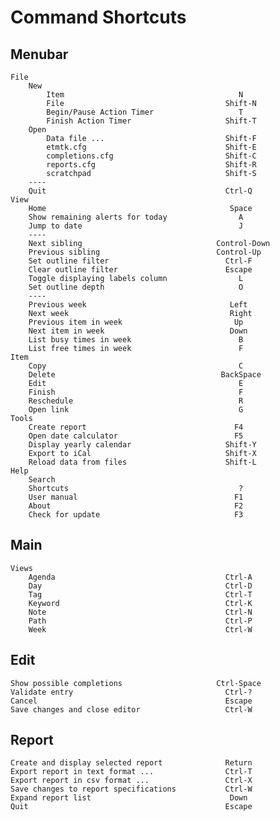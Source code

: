 # Command Shortcuts

## Menubar

    File
        New
            Item                                       N
            File                                    Shift-N
            Begin/Pause Action Timer                   T
            Finish Action Timer                     Shift-T
        Open
            Data file ...                           Shift-F
            etmtk.cfg                               Shift-E
            completions.cfg                         Shift-C
            reports.cfg                             Shift-R
            scratchpad                              Shift-S
        ----
        Quit                                        Ctrl-Q
    View
        Home                                         Space
        Show remaining alerts for today                A
        Jump to date                                   J
        ----
        Next sibling                              Control-Down
        Previous sibling                          Control-Up
        Set outline filter                          Ctrl-F
        Clear outline filter                        Escape
        Toggle displaying labels column                L
        Set outline depth                              O
        ----
        Previous week                                Left
        Next week                                    Right
        Previous item in week                         Up
        Next item in week                            Down
        List busy times in week                        B
        List free times in week                        F
    Item
        Copy                                           C
        Delete                                     BackSpace
        Edit                                           E
        Finish                                         F
        Reschedule                                     R
        Open link                                      G
    Tools
        Create report                                 F4
        Open date calculator                          F5
        Display yearly calendar                     Shift-Y
        Export to iCal                              Shift-X
        Reload data from files                      Shift-L
    Help
        Search
        Shortcuts                                      ?
        User manual                                   F1
        About                                         F2
        Check for update                              F3
## Main

    Views
        Agenda                                      Ctrl-A
        Day                                         Ctrl-D
        Tag                                         Ctrl-T
        Keyword                                     Ctrl-K
        Note                                        Ctrl-N
        Path                                        Ctrl-P
        Week                                        Ctrl-W

## Edit

    Show possible completions                     Ctrl-Space
    Validate entry                                  Ctrl-?
    Cancel                                          Escape
    Save changes and close editor                   Ctrl-W

## Report

    Create and display selected report              Return
    Export report in text format ...                Ctrl-T
    Export report in csv format ...                 Ctrl-X
    Save changes to report specifications           Ctrl-W
    Expand report list                               Down
    Quit                                            Escape
